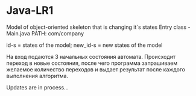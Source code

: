 # Java-LR1
Model of object-oriented skeleton that is changing it`s states
Entry class - Main.java
PATH: com/company

id-s = states of the model;
new_id-s = new states of the model

На вход подаются 3 начальных состояния автомата.
Происходит переход в новые состояния, после чего программа запрашиваем желаемое количество
переходов и выдает результат после каждого выполнения алгоритма.

Updates are in process...
